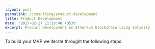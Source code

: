 ```yaml
---
layout: post
permalink: /consulting/product-development
title: Product Development
date: '2017-02-27 11:19:48 +0530'
excerpt: Product Development on Ethereum Blockchain using Solidity
---
```



To build your MVP we iterate throught the following steps:
